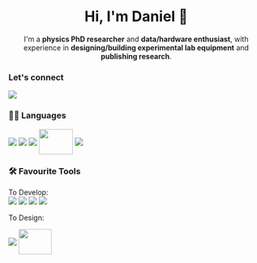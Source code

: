 <h1 align="center"> Hi, I'm Daniel 👋</h1>

<p align="center">I'm a <strong>physics PhD researcher</strong> and <strong>data/hardware enthusiast</strong>, with experience in <strong>designing/building experimental lab equipment</strong> and <strong>publishing research</strong>. </p>

### Let's connect

<a href="https://www.linkedin.com/in/daniel-bromley/"> <img src="https://img.shields.io/badge/LinkedIn-0077B5?style=for-the-badge&logo=linkedin&logoColor=white"></a>

### 👨‍💻 Languages

<img align="center" src="https://img.shields.io/badge/Python-FFD43B?style=for-the-badge&logo=python&logoColor=darkgreen"> <img align="center" src="https://img.shields.io/badge/latex-%23008080.svg?style=for-the-badge&logo=latex&logoColor=white"> <img align="center" src="https://img.shields.io/badge/c-%2300599C.svg?style=for-the-badge&logo=c&logoColor=white"> <img align="center" height="50" width="67" src="https://cdn.jsdelivr.net/gh/devicons/devicon/icons/labview/labview-original-wordmark.svg" /> <img align="center" src="https://img.shields.io/badge/-Arduino-00979D?style=for-the-badge&logo=Arduino&logoColor=white">


### 🛠 Favourite Tools 

To Develop: <br />
<img src="https://img.shields.io/badge/Numpy-777BB4?style=for-the-badge&logo=numpy&logoColor=white"> <img src="https://img.shields.io/badge/Pandas-2C2D72?style=for-the-badge&logo=pandas&logoColor=white"> <img src="https://img.shields.io/badge/Matplotlib-%23ffffff.svg?style=for-the-badge&logo=Matplotlib&logoColor=black">
 <img src="https://img.shields.io/badge/SciPy-654FF0?style=for-the-badge&logo=SciPy&logoColor=white">

To Design: <br />

<img align="center" src="https://img.shields.io/badge/AutoCAD-%23D90007.svg?style=for-the-badge&logoColor=white"> <img align="center" height="50" width="65" src="https://easyeda.com/images/easyeda-thumbnail.png?id=d5ed1fe5930602975df1">
 
 
<!--
**danbrom123/danbrom123** is a ✨ _special_ ✨ repository because its `README.md` (this file) appears on your GitHub profile.

Here are some ideas to get you started:

- 🔭 I’m currently working on ...
- 🌱 I’m currently learning ...
- 👯 I’m looking to collaborate on ...
- 🤔 I’m looking for help with ...
- 💬 Ask me about ...
- 📫 How to reach me: ...
- 😄 Pronouns: ...
- ⚡ Fun fact: ...
-->
